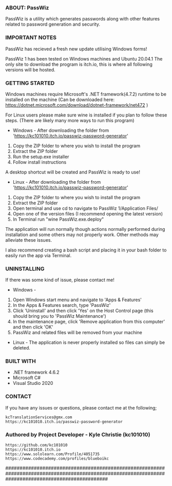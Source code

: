 ### ABOUT: PassWiz ##########################################################################################################################################################################################################################
PassWiz is a utility which generates passwords along with other features related to password generation and security.


### IMPORTANT NOTES #########################################################################################################################################################################################################################
PassWiz has recieved a fresh new update utilising Windows forms!

PassWiz 1 has been tested on Windows machines and Ubuntu 20.04.1
The only site to download the program is itch.io, this is where all following versions will be hosted. 


### GETTING STARTED #########################################################################################################################################################################################################################

Windows machines require Microsoft's .NET framework(4.7.2) runtime to be installed on the machine (Can be downloaded here: https://dotnet.microsoft.com/download/dotnet-framework/net472 )

For Linux users please make sure wine is installed if you plan to follow these steps. (There are likely many more ways to run this program)

- Windows -
After downloading the folder from 'https://kc101010.itch.io/passwiz-password-generator'
1. Copy the ZIP folder to where you wish to install the program
2. Extract the ZIP folder 
3. Run the setup.exe installer
4. Follow install instructions

A desktop shortcut will be created and PassWiz is ready to use!

- Linux -
After downloading the folder from 'https://kc101010.itch.io/passwiz-password-generator'
1. Copy the ZIP folder to where you wish to install the program
2. Extract the ZIP folder
3. Open terminal and use cd to navigate to PassWiz 1/Application Files/
4. Open one of the version files (I recommend opening the latest version)
5. In Terminal run "wine PassWiz.exe.deploy"

The application will run normally though actions normally performed during installation and some others may not properly work. Other methods may alleviate these issues.

I also recommend creating a bash script and placing it in your bash folder to easily run the app via Terminal.


### UNINSTALLING  ############################################################################################################################################################################################################################

If there was some kind of issue, please contact me!

- Windows -
1. Open Windows start menu and navigate to 'Apps & Features'
2. In the Apps & Features search, type 'PassWiz'
3. Click 'Uninstall' and then click 'Yes' on the Host Control page (this should bring you to 'PassWiz Maintenance')
4. In the maintenance page, click 'Remove application from this computer' and then click 'OK'
5. PassWiz and related files will be removed from your machine

- Linux -
The application is never properly installed so files can simply be deleted.


### BUILT WITH ###############################################################################################################################################################################################################################

- .NET framework 4.6.2
- Microsoft C#
- Visual Studio 2020


### CONTACT #################################################################################################################################################################################################################################

If you have any issues or questions, please contact me at the following;

	kcTranslationServices@gmx.com
	https://kc101010.itch.io/passwiz-password-generator


### Authored by Project Developer - Kyle Christie (kc101010) ###

    https://github.com/kc101010
    https://kc101010.itch.io
    https://www.sololearn.com/Profile/4051735
    https://www.codecademy.com/profiles/blueboikc

####################################################################################################################################################

